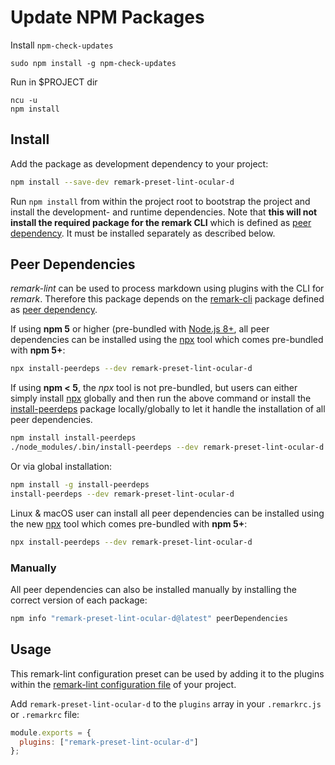 # Update NPM Packages

Install `npm-check-updates`

```shell
sudo npm install -g npm-check-updates
```

Run in $PROJECT dir

```shell
ncu -u
npm install
```

## Install

Add the package as development dependency to your project:

```sh
npm install --save-dev remark-preset-lint-ocular-d
```

Run `npm install` from within the project root to bootstrap the project and install the development- and runtime dependencies.
Note that **this will not install the required package for the remark CLI** which is defined as
[peer dependency](https://nodejs.org/en/blog/npm/peer-dependencies "Link to blog post about peer dependencies").
It must be installed separately as described below.

## Peer Dependencies

*remark-lint* can be used to process markdown using plugins with the CLI for *remark*.
Therefore this package depends on the [remark-cli](https://www.npmjs.com/package/remark-cli "Link to remark-cli") package defined
as [peer dependency](https://nodejs.org/en/blog/npm/peer-dependencies "Link to blog post about peer dependencies").

If using **npm 5** or higher (pre-bundled with [Node.js 8+](https://nodejs.org/en/download "Link to Node.js download page"),
all peer dependencies can be installed using the [npx](https://www.npmjs.com/package/npx "Link to npx package") tool
which comes pre-bundled with **npm 5+**:

```sh
npx install-peerdeps --dev remark-preset-lint-ocular-d
```

If using **npm < 5**, the *npx* tool is not pre-bundled, but users can either simply install [npx](https://www.npmjs.com/package/npx "Link to npx package")
globally and then run the above command or install the [install-peerdeps](https://www.npmjs.com/package/install-peerdeps "Link to peerdeps package")
package locally/globally to let it handle the installation of all peer dependencies.

```sh
npm install install-peerdeps
./node_modules/.bin/install-peerdeps --dev remark-preset-lint-ocular-d
```

Or via global installation:

```sh
npm install -g install-peerdeps
install-peerdeps --dev remark-preset-lint-ocular-d
```

Linux & macOS user can install all peer dependencies can be installed using the new [npx](https://www.npmjs.com/package/npx "Link to npx package")
tool which comes pre-bundled with **npm 5+**:

```sh
npx install-peerdeps --dev remark-preset-lint-ocular-d
```

### Manually

All peer dependencies can also be installed manually by installing the correct version of each package:

```sh
npm info "remark-preset-lint-ocular-d@latest" peerDependencies
```


## Usage

This remark-lint configuration preset can be used by adding it to the plugins within the [remark-lint configuration file](https://github.com/remarkjs/remark-lint#configuring-remark-lint "Link to remark.js docs") of your project.

Add `remark-preset-lint-ocular-d` to the `plugins` array in your `.remarkrc.js` or `.remarkrc` file:

```js
module.exports = {
  plugins: ["remark-preset-lint-ocular-d"]
};
```
